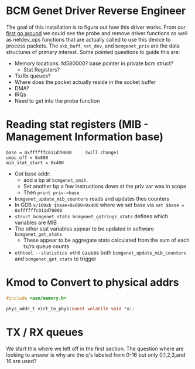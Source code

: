 # BCM Genet Driver Reverse Engineer

The goal of this installation is to figure out how this driver works. From our [first go around](./init_notes.md) we could see the probe and remove driver functions as well as netdev_ops functions that are actually called to use this device to process packets. The `skb_buff`, `net_dev`, and `bcmgenet_priv` are the data structures of primary interest. Some pointed questions to guide this are:

* Memory locations. fd580000? base pointer in private bcm struct?
    * Stat Registers?
* Tx/Rx queues?
* Where does the packet actually reside in the socket buffer
* DMA?
* IRQs
* Need to get into the probe function

# Reading stat registers (MIB - Management Information base)

```
base = 0xffffffc011d70000     (will change)
umac_off = 0x800
mib_stat_start = 0x400
```

* Got base addr:
    * add a bp at `bcmgenet_xmit`.
    * Set another bp a few instructions down st the priv var was in scope
    * Then `print priv->base`
* `bcmgenet_update_mib_counters` reads and updates thes counters
* In GDB `x/100xb $base+0x800+0x400` where we set base via `set $base = 0xffffffc011d70000`
* `struct bcmgenet_stats bcmgenet_gstrings_stats` defines which variables are MIB
* The other stat variables appear to be updated in software `bcmgenet_get_stats`
    * These appear to be aggregate stats calculated from the sum of each tx/rx queue counts
* `ethtool --statistics eth0` causes both `bcmgenet_update_mib_counters` and `bcmgenet_get_stats` to trigger

# Kmod to Convert to physical addrs

```C
#include <asm/memory.h>

phys_addr_t virt_to_phys(const volatile void *x);
```

# TX / RX queues

We start this where we left off in the first section. The question where are looking to answer is why are the q's labeled from 0-16 but only 0,1,2,3,and 16 are used?